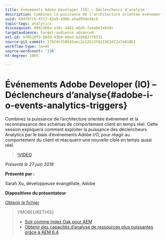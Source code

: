 ```yaml
---
title: Événements Adobe Developer (IO) – Déclencheurs d’analyse
description: Combinez la puissance de l’architecture orientée événement et la reconnaissance des schémas de comportement client en temps réel. Cette session explique comment exploiter la puissance des déclencheurs Analytics par le biais d’événements Adobe Developer (Adobe I/O), pour réagir au comportement du client et réacquérir une nouvelle cible en temps quasi réel.
uuid: 69df8fcb-4713-42a9-a986-a4ad9d4e36c6
topic-tags: analytics
discoiquuid: 0982386a-a34c-4401-a6d5-7aeabe7eb50c
targetaudience: target-audience advanced
exl-id: 870620f5-60dd-43b0-86ed-b2bb82779531
source-git-commit: 1792dc318643aec2c12613f621361d72a7a918b1
workflow-type: tm+mt
source-wordcount: '130'
ht-degree: 100%

---
```


# Événements Adobe Developer (IO) – Déclencheurs d’analyse{#adobe-i-o-events-analytics-triggers}

Combinez la puissance de l’architecture orientée événement et la reconnaissance des schémas de comportement client en temps réel. Cette session expliquera comment exploiter la puissance des déclencheurs Analytics par le biais d’événements Adobe I/O, pour réagir au comportement du client et réacquérir une nouvelle cible en temps quasi réel.

>[!VIDEO](https://video.tv.adobe.com/v/22809/?quality=9)

*Présenté le 27 juin 2018*

**Présenté par :**

Sarah Xu, développeuse évangéliste, Adobe

**Diapositives du présentateur**

[Obtenir le fichier](assets/gems+6+27+18+adobe+io+analytics+triggers.pdf)

<!--
[Get back to the Overview](https://helpx.adobe.com/experience-manager/kt/eseminars/gems/aem-index.html)
-->

>[!MORELIKETHIS]
>
>* [Solr comme index Oak pour AEM](solr-as-an-oak-index-for-aem.md)
>* [Obtenir des capacités d’analyse de ressources plus puissantes grâce à AEM 6.4](https://helpx.adobe.com/fr/experience-manager/kt/eseminars/experience-insider/exp-asset-analytics-64.html)

<!-- this link is broken: >* [Getting the most out of digital interactions with AEM and Analytics](https://helpx.adobe.com/experience-manager/kt/eseminars/ask-the-expert/aem-getting-the-most-out-of-digital-interactions-with-aem-and-analytics.html) 
-->
